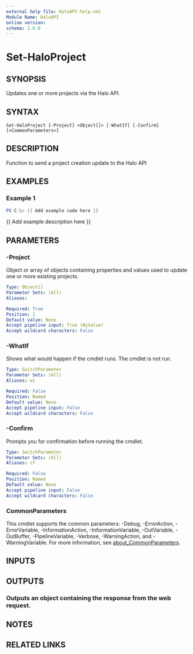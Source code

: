 ```yaml
---
external help file: HaloAPI-help.xml
Module Name: HaloAPI
online version:
schema: 2.0.0
---
```


# Set-HaloProject

## SYNOPSIS
Updates one or more projects via the Halo API.

## SYNTAX

```
Set-HaloProject [-Project] <Object[]> [-WhatIf] [-Confirm] [<CommonParameters>]
```

## DESCRIPTION
Function to send a project creation update to the Halo API

## EXAMPLES

### Example 1
```powershell
PS C:\> {{ Add example code here }}
```

{{ Add example description here }}

## PARAMETERS

### -Project
Object or array of objects containing properties and values used to update one or more existing projects.

```yaml
Type: Object[]
Parameter Sets: (All)
Aliases:

Required: True
Position: 1
Default value: None
Accept pipeline input: True (ByValue)
Accept wildcard characters: False
```

### -WhatIf
Shows what would happen if the cmdlet runs.
The cmdlet is not run.

```yaml
Type: SwitchParameter
Parameter Sets: (All)
Aliases: wi

Required: False
Position: Named
Default value: None
Accept pipeline input: False
Accept wildcard characters: False
```

### -Confirm
Prompts you for confirmation before running the cmdlet.

```yaml
Type: SwitchParameter
Parameter Sets: (All)
Aliases: cf

Required: False
Position: Named
Default value: None
Accept pipeline input: False
Accept wildcard characters: False
```

### CommonParameters
This cmdlet supports the common parameters: -Debug, -ErrorAction, -ErrorVariable, -InformationAction, -InformationVariable, -OutVariable, -OutBuffer, -PipelineVariable, -Verbose, -WarningAction, and -WarningVariable. For more information, see [about_CommonParameters](http://go.microsoft.com/fwlink/?LinkID=113216).

## INPUTS

## OUTPUTS

### Outputs an object containing the response from the web request.
## NOTES

## RELATED LINKS
